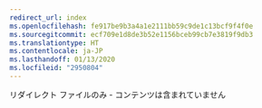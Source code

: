 ```yaml
---
redirect_url: index
ms.openlocfilehash: fe917be9b3a4a1e2111bb59c9de1c13bcf9f4f0e
ms.sourcegitcommit: ecf709e1d8de3b52e1156bceb99cb7e3819f9db3
ms.translationtype: HT
ms.contentlocale: ja-JP
ms.lasthandoff: 01/13/2020
ms.locfileid: "2950804"
---
```

リダイレクト ファイルのみ - コンテンツは含まれていません
